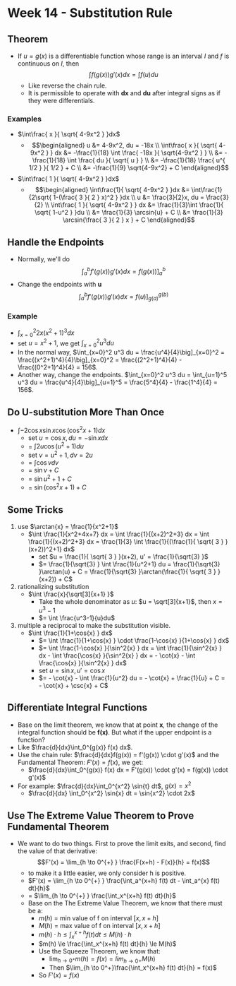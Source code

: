 # Week 14 - Substitution Rule

## Theorem

* If $u = g(x)$ is a differentiable function whose range is an interval $I$ and $f$ is continuous on $I$, then $$\int f(g(x))g'(x)dx = \int f(u) du$$
    * Like reverse the chain rule.
    * It is permissible to operate with **dx** and **du** after integral signs as if they were differentials.

### Examples

* $\int\frac{ x }{ \sqrt{ 4-9x^2 } }dx$
    * $$\begin{aligned}
        u &= 4-9x^2, du = -18x \\
        \int\frac{ x }{ \sqrt{ 4-9x^2 } } dx &= -\frac{1}{18} \int \frac{ -18x }{ \sqrt{4-9x^2 } } \\
        &= -\frac{1}{18} \int \frac{ du }{ \sqrt{ u } } \\
        &= -\frac{1}{18} \frac{ u^{ 1/2 } }{ 1/2 } + C \\
        &= -\frac{1}{9} \sqrt{4-9x^2} + C
        \end{aligned}$$
* $\int\frac{ 1 }{ \sqrt{ 4-9x^2 } }dx$
    * $$\begin{aligned}
        \int\frac{1}{ \sqrt{ 4-9x^2 } }dx &= \int\frac{1}{2\sqrt{ 1-(\frac{ 3 }{ 2 } x)^2 } }dx \\
        u &= \frac{3}{2}x, du = \frac{3}{2} \\
         \int\frac{ 1 }{ \sqrt{ 4-9x^2 } } dx &= \frac{1}{3}\int \frac{1}{ \sqrt{ 1-u^2 } }du \\
         &= \frac{1}{3} \arcsin{u} + C \\
         &= \frac{1}{3} \arcsin{\frac{ 3 }{ 2 } x } + C
        \end{aligned}$$

## Handle the Endpoints
* Normally, we'll do $$\int_a^bf'(g(x))g'(x)dx = f(g(x))\big]_a^b$$
* Change the endpoints with **u** $$\int_a^bf'(g(x))g'(x)dx = f(u)\big]_{g(a)}^{g(b)}$$

### Example

* $\int_{x=0}^2 2x(x^2+1)^3 dx$
* set $u = x^2+1$, we get $\int_{x=0}^2 u^3 du$
* In the normal way, $\int_{x=0}^2 u^3 du = \frac{u^4}{4}\big]_{x=0}^2 = \frac{(x^2+1)^4}{4}\big]_{x=0}^2 = \frac{(2^2+1)^4}{4} - \frac{(0^2+1)^4}{4} = 156$.
* Another way, change the endpoints. $\int_{x=0}^2 u^3 du = \int_{u=1}^5 u^3 du = \frac{u^4}{4}\big]_{u=1}^5 = \frac{5^4}{4} - \frac{1^4}{4} = 156$.

## Do U-substitution More Than Once

* $\int -2 \cos{x} \sin{x} \cos{(\cos^2{x}+1)} dx$
    * set $u = \cos{x}, du = -\sin{x} dx$
    * = $\int 2u \cos{(u^2+1)} du$
    * set $v = u^2+1, dv = 2u$
    * = $\int \cos{v} dv$
    * = $\sin{v} + C$
    * = $\sin{u^2+1} + C$
    * = $\sin{(\cos^2{x}+1)} + C$

## Some Tricks

1. use $\arctan{x} = \frac{1}{x^2+1}$
    * $\int \frac{1}{x^2+4x+7} dx = \int \frac{1}{(x+2)^2+3} dx = \int \frac{1}{(x+2)^2+3} dx = \frac{1}{3} \int \frac{1}{(\frac{1}{ \sqrt{ 3 } }(x+2))^2+1} dx$
        * set $u = \frac{1}{ \sqrt{ 3 } }(x+2), u' = \frac{1}{\sqrt{3} }$
        * $= \frac{1}{\sqrt{3} } \int \frac{1}{u^2+1} du = \frac{1}{\sqrt{3} }\arctan(u) + C = \frac{1}{\sqrt{3} }\arctan(\frac{1}{ \sqrt{ 3 } }(x+2)) + C$
2. rationalizing substitution
    * $\int \frac{x}{\sqrt[3]{x+1} }$
        * Take the whole denominator as $u$: $u = \sqrt[3]{x+1}$, then $x = u^3 - 1$
        * $= \int \frac{u^3-1}{u}du$
3. multiple a reciprocal to make the substitution visible.
    * $\int \frac{1}{1+\cos{x} } dx$
        * $= \int \frac{1}{1+\cos{x} }  \cdot \frac{1-\cos{x} }{1+\cos{x} } dx$
        * $= \int \frac{1-\cos{x} }{\sin^2{x} } dx = \int \frac{1}{\sin^2{x} } dx - \int \frac{\cos{x} }{\sin^2{x} } dx = - \cot{x} - \int \frac{\cos{x} }{\sin^2{x} } dx$
        * set $u = \sin{x}, u' = \cos{x}$
        * $= - \cot{x} - \int \frac{1}{u^2} du = - \cot{x} + \frac{1}{u} + C = - \cot{x} + \csc{x} + C$

## Differentiate Integral Functions

* Base on the limit theorem, we know that at point **x**, the change of the integral function should be **f(x)**. But what if the upper endpoint is a function? 
* Like $\frac{d}{dx}\int_0^{g(x)} f(x) dx$.
* Use the chain rule: $\frac{d}{dx}f(g(x)) = f'(g(x)) \cdot g'(x)$ and the Fundamental Theorem: $F'(x) = f(x)$, we get:
    * $\frac{d}{dx}\int_0^{g(x)} f(x) dx = F'(g(x)) \cdot g'(x) = f(g(x)) \cdot g'(x)$
* For example: $\frac{d}{dx}\int_0^{x^2} \sin{t} dt$, $g(x) = x^2$
    * $\frac{d}{dx} \int_0^{x^2} \sin{x} dt = \sin{x^2} \cdot 2x$

## Use The Extreme Value Theorem to Prove Fundamental Theorem

* We want to do two things. First to prove the limit exits, and second, find the value of that derivative: $$F'(x) = \lim_{h \to 0^{+} } \frac{F(x+h) - F(x)}{h} = f(x)$$
    * to make it a little easier, we only consider h is positive.
    * $F'(x) = \lim_{h \to 0^{+} } \frac{\int_a^{x+h} f(t) dt - \int_a^{x} f(t) dt}{h}$
    * = $\lim_{h \to 0^{+} } \frac{\int_x^{x+h} f(t) dt}{h}$
    * Base on the The Extreme Value Theorem, we know that there must be a: 
        * $m(h)$ = min value of f on interval $[x, x+h]$
        * $M(h)$ = max value of f on interval $[x, x+h]$
        * $m(h) \cdot h \le \int_x^{x+h} f(t) dt \le M(h) \cdot h$
        * $m(h) \le \frac{\int_x^{x+h} f(t) dt}{h} \le M(h)$
        * Use the Squeeze Theorem, we know that:
            * $\lim_{h \to 0^+}m(h) = f(x) = lim_{h \to 0+}M(h)$
            * Then $\lim_{h \to 0^+}\frac{\int_x^{x+h} f(t) dt}{h} = f(x)$
        * So $F'(x) = f(x)$

